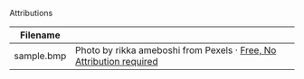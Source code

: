 Attributions

Filename   |  &nbsp;
-----------|------------------------------------------------------
sample.bmp |  Photo by rikka ameboshi from Pexels &middot; [Free, No Attribution required](https://www.pexels.com/license/)
